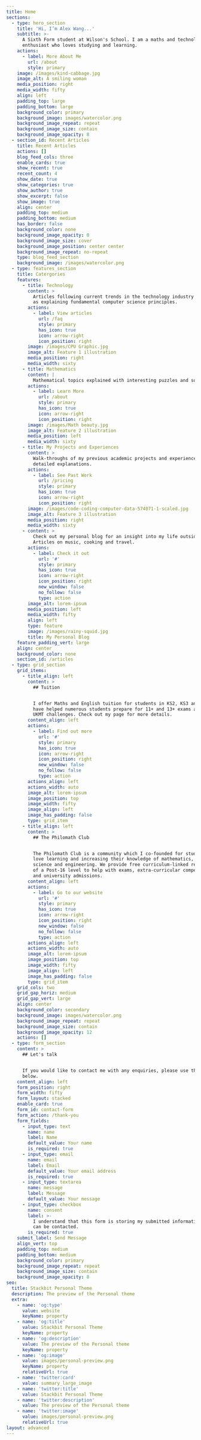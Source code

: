 ```yaml
---
title: Home
sections:
  - type: hero_section
    title: 'Hi, I’m Alex Wang...'
    subtitle: >-
      A Sixth Form student at Wilson's School. I am a maths and technology
      enthusiast who loves studying and learning.
    actions:
      - label: More About Me
        url: /about
        style: primary
    image: /images/kind-cabbage.jpg
    image_alt: A smiling woman
    media_position: right
    media_width: fifty
    align: left
    padding_top: large
    padding_bottom: large
    background_color: primary
    background_image: images/watercolor.png
    background_image_repeat: repeat
    background_image_size: contain
    background_image_opacity: 8
  - section_id: Recent Articles
    title: Recent Articles
    actions: []
    blog_feed_cols: three
    enable_cards: true
    show_recent: true
    recent_count: 4
    show_date: true
    show_categories: true
    show_author: true
    show_excerpt: false
    show_image: true
    align: center
    padding_top: medium
    padding_bottom: medium
    has_border: false
    background_color: none
    background_image_opacity: 0
    background_image_size: cover
    background_image_position: center center
    background_image_repeat: no-repeat
    type: blog_feed_section
    background_image: /images/watercolor.png
  - type: features_section
    title: Catergories
    features:
      - title: Technology
        content: >
          Articles following current trends in the technology industry as well
          as explaining fundamental computer science principles.
        actions:
          - label: View articles
            url: /faq
            style: primary
            has_icon: true
            icon: arrow-right
            icon_position: right
        image: /images/CPU Graphic.jpg
        image_alt: Feature 1 illustration
        media_position: right
        media_width: sixty
      - title: Mathematics
        content: |
          Mathematical topics explained with interesting puzzles and solutions.
        actions:
          - label: Learn More
            url: /about
            style: primary
            has_icon: true
            icon: arrow-right
            icon_position: right
        image: /images/Math beauty.jpg
        image_alt: Feature 2 illustration
        media_position: left
        media_width: sixty
      - title: My Projects and Experiences
        content: >
          Walk-throughs of my previous academic projects and experiences with
          detailed explanations.
        actions:
          - label: See Past Work
            url: /pricing
            style: primary
            has_icon: true
            icon: arrow-right
            icon_position: right
        image: /images/code-coding-computer-data-574071-1-scaled.jpg
        image_alt: Feature 3 illustration
        media_position: right
        media_width: sixty
      - content: >
          Check out my personal blog for an insight into my life outside school.
          Articles on music, cooking and travel.
        actions:
          - label: Check it out
            url: '#'
            style: primary
            has_icon: true
            icon: arrow-right
            icon_position: right
            new_window: false
            no_follow: false
            type: action
        image_alt: lorem-ipsum
        media_position: left
        media_width: fifty
        align: left
        type: feature
        image: /images/rainy-squid.jpg
        title: My Personal Blog
    feature_padding_vert: large
    align: center
    background_color: none
    section_id: /articles
  - type: grid_section
    grid_items:
      - title_align: left
        content: >
          ## Tuition


          I offer Maths and English tuition for students in KS2, KS3 and KS4. I
          have helped numerous students prepare for 11+ and 13+ exams as well as
          UKMT challenges. Check out my page for more details.
        content_align: left
        actions:
          - label: Find out more
            url: '#'
            style: primary
            has_icon: true
            icon: arrow-right
            icon_position: right
            new_window: false
            no_follow: false
            type: action
        actions_align: left
        actions_width: auto
        image_alt: lorem-ipsum
        image_position: top
        image_width: fifty
        image_align: left
        image_has_padding: false
        type: grid_item
      - title_align: left
        content: >
          ## The Philomath Club


          The Philomath Club is a community which I co-founded for students who
          love learning and increasing their knowledge of mathematics, computer
          science and engineering. We provide free curriculum-linked resources
          of a Post-16 level to help with exams, extra-curricular competitions
          and university admissions.
        content_align: left
        actions:
          - label: Go to our website
            url: '#'
            style: primary
            has_icon: true
            icon: arrow-right
            icon_position: right
            new_window: false
            no_follow: false
            type: action
        actions_align: left
        actions_width: auto
        image_alt: lorem-ipsum
        image_position: top
        image_width: fifty
        image_align: left
        image_has_padding: false
        type: grid_item
    grid_cols: two
    grid_gap_horiz: medium
    grid_gap_vert: large
    align: center
    background_color: secondary
    background_image: images/watercolor.png
    background_image_repeat: repeat
    background_image_size: contain
    background_image_opacity: 12
    actions: []
  - type: form_section
    content: >
      ## Let's talk


      If you would like to contact me with any enquiries, please use the form
      below.
    content_align: left
    form_position: right
    form_width: fifty
    form_layout: stacked
    enable_card: true
    form_id: contact-form
    form_action: /thank-you
    form_fields:
      - input_type: text
        name: name
        label: Name
        default_value: Your name
        is_required: true
      - input_type: email
        name: email
        label: Email
        default_value: Your email address
        is_required: true
      - input_type: textarea
        name: message
        label: Message
        default_value: Your message
      - input_type: checkbox
        name: consent
        label: >-
          I understand that this form is storing my submitted information so I
          can be contacted.
        is_required: true
    submit_label: Send Message
    align_vert: top
    padding_top: medium
    padding_bottom: medium
    background_color: primary
    background_image_repeat: repeat
    background_image_size: contain
    background_image_opacity: 8
seo:
  title: Stackbit Personal Theme
  description: The preview of the Personal theme
  extra:
    - name: 'og:type'
      value: website
      keyName: property
    - name: 'og:title'
      value: Stackbit Personal Theme
      keyName: property
    - name: 'og:description'
      value: The preview of the Personal theme
      keyName: property
    - name: 'og:image'
      value: images/personal-preview.png
      keyName: property
      relativeUrl: true
    - name: 'twitter:card'
      value: summary_large_image
    - name: 'twitter:title'
      value: Stackbit Personal Theme
    - name: 'twitter:description'
      value: The preview of the Personal theme
    - name: 'twitter:image'
      value: images/personal-preview.png
      relativeUrl: true
layout: advanced
---
```

